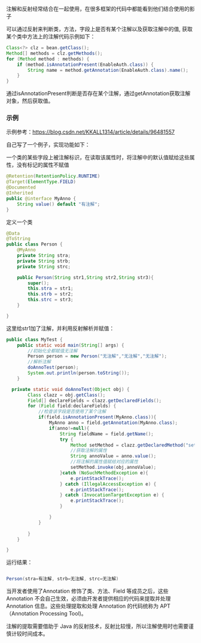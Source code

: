 注解和反射经常结合在一起使用，在很多框架的代码中都能看到他们结合使用的影子


可以通过反射来判断类，方法，字段上是否有某个注解以及获取注解中的值, 获取某个类中方法上的注解代码示例如下：

```java
Class<?> clz = bean.getClass();
Method[] methods = clz.getMethods();
for (Method method : methods) {
    if (method.isAnnotationPresent(EnableAuth.class)) {
        String name = method.getAnnotation(EnableAuth.class).name();
    }
}
```

通过isAnnotationPresent判断是否存在某个注解，通过getAnnotation获取注解对象，然后获取值。

### 示例

示例参考：https://blog.csdn.net/KKALL1314/article/details/96481557

自己写了一个例子，实现功能如下：

一个类的某些字段上被注解标识，在读取该属性时，将注解中的默认值赋给这些属性，没有标记的属性不赋值

```java
@Retention(RetentionPolicy.RUNTIME)
@Target(ElementType.FIELD)
@Documented
@Inherited
public @interface MyAnno {
    String value() default "有注解";
}

```

定义一个类

```java
@Data
@ToString
public class Person {
    @MyAnno
    private String stra;
    private String strb;
    private String strc;

    public Person(String str1,String str2,String str3){
        super();
        this.stra = str1;
        this.strb = str2;
        this.strc = str3;
    }

}

```

这里给str1加了注解，并利用反射解析并赋值：

```java
public class MyTest {
    public static void main(String[] args) {
        //初始化全都赋值无注解
        Person person = new Person("无注解","无注解","无注解");
        //解析注解
        doAnnoTest(person);
        System.out.println(person.toString());
    }

  private static void doAnnoTest(Object obj) {
        Class clazz = obj.getClass();
        Field[] declareFields = clazz.getDeclaredFields();
        for (Field field:declareFields) {
            //检查该字段是否使用了某个注解
            if(field.isAnnotationPresent(MyAnno.class)){
                MyAnno anno = field.getAnnotation(MyAnno.class);
                if(anno!=null){
                    String fieldName = field.getName();
                    try {
                        Method setMethod = clazz.getDeclaredMethod("set" + fieldName.substring(0, 1).toUpperCase() + fieldName.substring(1),String.class);
                        //获取注解的属性
                        String annoValue = anno.value();
                        //将注解的属性值赋给对应的属性
                        setMethod.invoke(obj,annoValue);
                    }catch (NoSuchMethodException e){
                        e.printStackTrace();
                    } catch (IllegalAccessException e) {
                        e.printStackTrace();
                    } catch (InvocationTargetException e) {
                        e.printStackTrace();
                    }

                }
            }
            
        }
    }

}

```
运行结果：

```java

Person(stra=有注解, strb=无注解, strc=无注解)

```

当开发者使用了Annotation 修饰了类、方法、Field 等成员之后，这些 Annotation 不会自己生效，必须由开发者提供相应的代码来提取并处理 Annotation 信息。这些处理提取和处理 Annotation 的代码统称为 APT（Annotation Processing Tool)。

注解的提取需要借助于 Java 的反射技术，反射比较慢，所以注解使用时也需要谨慎计较时间成本。
